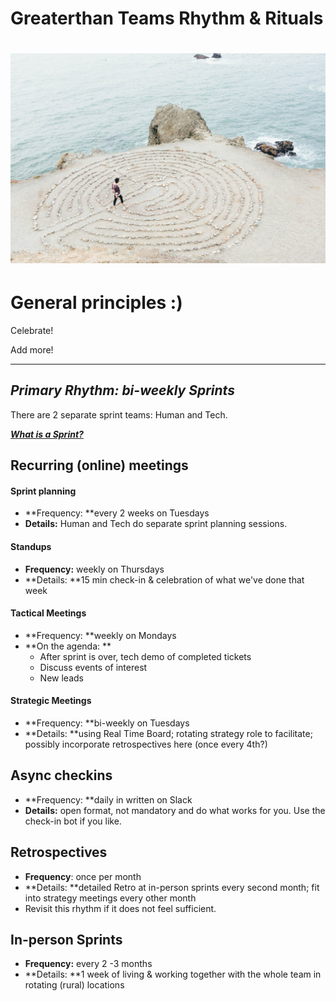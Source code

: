 # Greaterthan Teams Rhythm & Rituals

# ![](/assets/rsz_ashley-batz-1298.jpg)

# General principles :\)

Celebrate!

Add more!

---

## _Primary Rhythm: bi-weekly Sprints_

There are 2 separate sprint teams: Human and Tech.

[_**What is a Sprint?**_](https://www.gitbook.com/book/greaterthan/greaterthan-handbook/edit#)

## Recurring \(online\) meetings

#### Sprint planning

* **Frequency: **every 2 weeks on Tuesdays
* **Details:** Human and Tech do separate sprint planning sessions.

#### Standups

* **Frequency:** weekly on Thursdays
* **Details: **15 min check-in & celebration of what we've done that week

#### T**actical Meetings**

* **Frequency: **weekly on Mondays
* **On the agenda: **
  * After sprint is over, tech demo of completed tickets
  * Discuss events of interest
  * New leads

#### Strategic Meetings

* **Frequency: **bi-weekly on Tuesdays
* **Details: **using Real Time Board; rotating strategy role to facilitate; possibly incorporate retrospectives here \(once every 4th?\)

## Async checkins

* **Frequency: **daily in written on Slack 
* **Details:** open format, not mandatory and do what works for you. Use the check-in bot if you like.

## Retrospectives

* **Frequency**: once per month
* **Details: **detailed Retro at in-person sprints every second month; fit into strategy meetings every other month
* Revisit this rhythm if it does not feel sufficient.

## In-person Sprints

* **Frequency:** every 2 -3 months
* **Details: **1 week  of living & working together with the whole team in rotating \(rural\) locations



